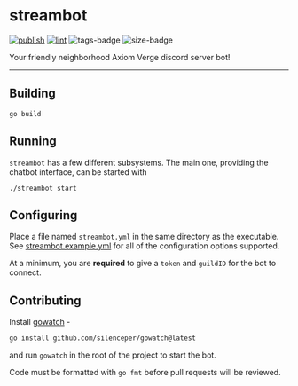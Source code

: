# streambot

[![publish](https://github.com/aricodes-oss/streambot-go/actions/workflows/publish.yml/badge.svg)](https://github.com/aricodes-oss/streambot-go/actions/workflows/publish.yml)
[![lint](https://github.com/aricodes-oss/streambot-go/actions/workflows/lint.yml/badge.svg)](https://github.com/aricodes-oss/streambot-go/actions/workflows/lint.yml)
<img alt="tags-badge" id="tags" src="https://ghcr-badge.egpl.dev/aricodes-oss/streambot-go/tags?color=%2344cc11&amp;ignore=&amp;n=3&amp;label=image+tags&amp;trim=">
<img alt="size-badge" id="size" src="https://ghcr-badge.egpl.dev/aricodes-oss/streambot-go/size?color=%2344cc11&amp;tag=latest&amp;label=image+size&amp;trim=">

Your friendly neighborhood Axiom Verge discord server bot!

---

## Building

```
go build
```

## Running

`streambot` has a few different subsystems. The main one, providing the chatbot interface, can be started with

```
./streambot start
```

## Configuring

Place a file named `streambot.yml` in the same directory as the executable. See [streambot.example.yml](./streambot.example.yml) for all of the configuration options supported.

At a minimum, you are **required** to give a `token` and `guildID` for the bot to connect.

## Contributing

Install [gowatch](https://github.com/silenceper/gowatch) -

```sh
go install github.com/silenceper/gowatch@latest
```

and run `gowatch` in the root of the project to start the bot.

Code must be formatted with `go fmt` before pull requests will be reviewed.
